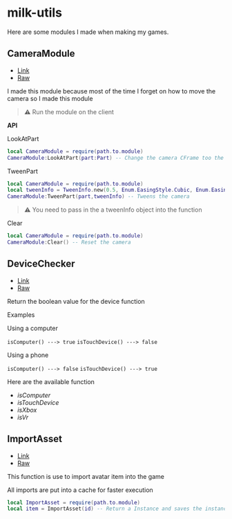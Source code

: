 # milk-utils

Here are some modules I made when making my games.

## CameraModule

- [Link](https://github.com/MilkdevNew/GameUtils/blob/master/Code/CameraModule.lua)
- [Raw](https://raw.githubusercontent.com/MilkdevNew/GameUtils/master/Code/CameraModule.lua)

I made this module because most of the time I forget on how to move the camera so I made this module

> ⚠️ Run the module on the client

**API**

LookAtPart

```lua
local CameraModule = require(path.to.module)
CameraModule:LookAtPart(part:Part) -- Change the camera CFrame too the part
```

TweenPart

```lua
local CameraModule = require(path.to.module)
local tweenInfo = TweenInfo.new(0.5, Enum.EasingStyle.Cubic, Enum.EasingDirection.In)
CameraModule:TweenPart(part,tweenInfo) -- Tweens the camera
```

> ⚠️ You need to pass in the a tweenInfo object into the function

Clear

```lua
local CameraModule = require(path.to.module)
CameraModule:Clear() -- Reset the camera
```

## DeviceChecker

- [Link](https://github.com/MilkdevNew/GameUtils/blob/master/Code/DeviceChecker.lua)
- [Raw](https://raw.githubusercontent.com/MilkdevNew/GameUtils/master/Code/DeviceChecker.lua)

Return the boolean value for the device function

Examples

Using a computer

`isComputer() ---> true`
`isTouchDevice() ---> false`

Using a phone

`isComputer() ---> false`
`isTouchDevice() ---> true`

Here are the available function

- _isComputer_
- _isTouchDevice_
- _isXbox_
- _isVr_

## ImportAsset

- [Link](https://github.com/MilkdevNew/GameUtils/blob/master/Code/ImportAsset.lua)
- [Raw](https://raw.githubusercontent.com/MilkdevNew/GameUtils/master/Code/ImportAsset.lua)

This function is use to import avatar item into the game

All imports are put into a cache for faster execution

```lua
local ImportAsset = require(path.to.module)
local item = ImportAsset(id) -- Return a Instance and saves the instance in the cache
```

